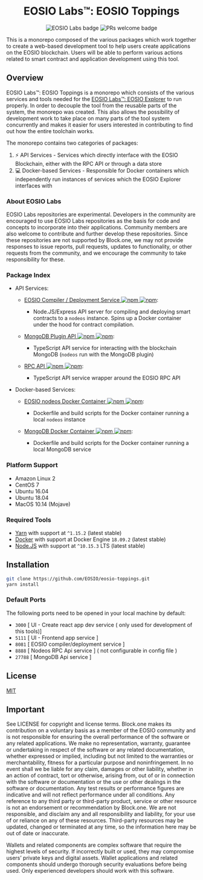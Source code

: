 <h1 align="center">EOSIO Labs™: EOSIO Toppings</h1>

<p align="center">
  <img alt="EOSIO Labs badge" src="https://img.shields.io/badge/EOSIO-Labs-5cb3ff.svg">
  <img alt="PRs welcome badge" src="https://img.shields.io/badge/PRs-welcome-green.svg">
</p>

This is a monorepo composed of the various packages which work together to create a web-based development tool to help users create applications on the EOSIO blockchain. Users will be able to perform various actions related to smart contract and application development using this tool.

## Overview

EOSIO Labs™: EOSIO Toppings is a monorepo which consists of the various services and tools needed for the [EOSIO Labs™: EOSIO Explorer](https://github.com/EOSIO/eosio-explorer) to run properly. In order to decouple the tool from the reusable parts of the system, the monorepo was created. This also allows the possibility of development work to take place on many parts of the tool system concurrently and makes it easier for users interested in contributing to find out how the entire toolchain works.

The monorepo contains two categories of packages:

1. :zap: API Services - Services which directly interface with the EOSIO Blockchain, either with the RPC API or through a data store
2. :computer: Docker-based Services - Responsible for Docker containers which independently run instances of services which the EOSIO Explorer interfaces with

### About EOSIO Labs

 EOSIO Labs repositories are experimental.  Developers in the community are encouraged to use EOSIO Labs repositories as the basis for code and concepts to incorporate into their applications. Community members are also welcome to contribute and further develop these repositories. Since these repositories are not supported by Block.one, we may not provide responses to issue reports, pull requests, updates to functionality, or other requests from the community, and we encourage the community to take responsibility for these.

### Package Index

* API Services:
    * [EOSIO Compiler / Deployment Service <img alt="npm" src="https://img.shields.io/npm/v/@eosio-toppings/api-eosio-compiler.svg"> <img alt="npm" src="https://img.shields.io/npm/dm/@eosio-toppings/api-eosio-compiler.svg">](./packages/api-eosio-compiler):
        * Node.JS/Express API server for compiling and deploying smart contracts to a `nodeos` instance. Spins up a Docker container under the hood for contract compilation.

    * [MongoDB Plugin API <img alt="npm" src="https://img.shields.io/npm/v/@eosio-toppings/api-mongodb-plugin.svg"> <img alt="npm" src="https://img.shields.io/npm/dm/@eosio-toppings/api-mongodb-plugin.svg">](./packages/api-mongodb-plugin):
        * TypeScript API service for interacting with the blockchain MongoDB (`nodeos` run with the MongoDB plugin)

    * [RPC API <img alt="npm" src="https://img.shields.io/npm/v/@eosio-toppings/api-rpc.svg"> <img alt="npm" src="https://img.shields.io/npm/dm/@eosio-toppings/api-rpc.svg">](./packages/api-rpc):
        * TypeScript API service wrapper around the EOSIO RPC API

* Docker-based Services:
    * [EOSIO nodeos Docker Container <img alt="npm" src="https://img.shields.io/npm/v/@eosio-toppings/docker-eosio-nodeos.svg"> <img alt="npm" src="https://img.shields.io/npm/dm/@eosio-toppings/docker-eosio-nodeos.svg">](./packages/docker-eosio-nodeos):
        * Dockerfile and build scripts for the Docker container running a local `nodeos` instance

    * [MongoDB Docker Container <img alt="npm" src="https://img.shields.io/npm/v/@eosio-toppings/docker-mongodb.svg"> <img alt="npm" src="https://img.shields.io/npm/dm/@eosio-toppings/docker-mongodb.svg">](./packages/docker-mongodb):
        * Dockerfile and build scripts for the Docker container running a local MongoDB service


### Platform Support

* Amazon Linux 2
* CentOS 7
* Ubuntu 16.04
* Ubuntu 18.04
* MacOS 10.14 (Mojave)

### Required Tools

* [Yarn](https://yarnpkg.com/lang/en/) with support at `^1.15.2` (latest stable)
* [Docker](https://www.docker.com/) with support at Docker Engine `18.09.2` (latest stable)
* [Node.JS](https://nodejs.org/en/) with support at `^10.15.3` LTS (latest stable)

## Installation

```bash
git clone https://github.com/EOSIO/eosio-toppings.git
yarn install
```

### Default Ports

The following ports need to be opened in your local machine by default:

* `3000` [ UI - Create react app dev service ( only used for development of this tools)]
* `5111` [ UI - Frontend app service ]
* `8081` [ EOSIO compiler/deployment service ]
* `8888` [ Nodeos RPC Api service ] ( not configurable in config file )
* `27788` [ MongoDB Api service ]

## License

[MIT](./LICENSE)

## Important

See LICENSE for copyright and license terms.  Block.one makes its contribution on a voluntary basis as a member of the EOSIO community and is not responsible for ensuring the overall performance of the software or any related applications.  We make no representation, warranty, guarantee or undertaking in respect of the software or any related documentation, whether expressed or implied, including but not limited to the warranties or merchantability, fitness for a particular purpose and noninfringement. In no event shall we be liable for any claim, damages or other liability, whether in an action of contract, tort or otherwise, arising from, out of or in connection with the software or documentation or the use or other dealings in the software or documentation.  Any test results or performance figures are indicative and will not reflect performance under all conditions.  Any reference to any third party or third-party product, service or other resource is not an endorsement or recommendation by Block.one.  We are not responsible, and disclaim any and all responsibility and liability, for your use of or reliance on any of these resources. Third-party resources may be updated, changed or terminated at any time, so the information here may be out of date or inaccurate.

Wallets and related components are complex software that require the highest levels of security.  If incorrectly built or used, they may compromise users’ private keys and digital assets. Wallet applications and related components should undergo thorough security evaluations before being used.  Only experienced developers should work with this software.
